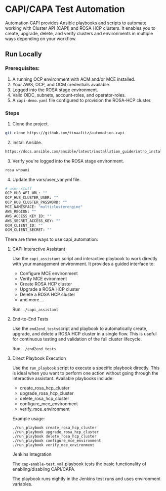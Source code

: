 
# CAPI/CAPA Test Automation

Automation CAPI provides Ansible playbooks and scripts to automate working with Cluster API (CAPI) and ROSA HCP clusters.
It enables you to create, upgrade, delete, and verify clusters and environments in multiple ways depending on your workflow.

## Run Locally

### Prerequisites:
1. A running OCP environment with ACM and/or MCE installed.
2. Your AWS, OCP, and OCM credentials available.
3. Logged into the ROSA stage environment.
4. Valid OIDC, subnets, account-roles, and operator-roles.
5. A ```capi-demo.yaml``` file configured to provision the ROSA-HCP cluster.
### Steps

1. Clone the project.

```bash
git clone https://github.com/tinaafitz/automation-capi
```

2. Install Ansible. 

```bash
https://docs.ansible.com/ansible/latest/installation_guide/intro_installation.html#pipx-install
```

3. Verify you're logged into the ROSA stage environment. 

```bash
rosa whoami
```
4. Update the vars/user_var.yml file.
```bash
# user stuff
OCP_HUB_API_URL: ""
OCP_HUB_CLUSTER_USER: ""
OCP_HUB_CLUSTER_PASSWORD: ""
MCE_NAMESPACE: "multiclusterengine"
AWS_REGION: ""
AWS_ACCESS_KEY_ID: ""
AWS_SECRET_ACCESS_KEY: ""
OCM_CLIENT_ID: ""
OCM_CLIENT_SECRET: ""
```


There are three ways to use capi_automation:
1. CAPI Interactive Assistant
   
   Use the ```capi_assistant``` script and interactive playbook to work directly with your management environment.
   It provides a guided interface to:

    * Configure MCE environment
    * Verify MCE evironment
    * Create ROSA HCP cluster
    * Upgrade a ROSA HCP cluster
    * Delete a ROSA HCP cluster
    * and more....

   Run: ```./capi_assistant```
   

2. End-to-End Tests
   
   Use the ```end2end_tests```script and playbook to automatically create, upgrade, and delete a ROSA HCP cluster in a single flow.
   This is useful for continuous testing and validation of the full cluster lifecycle.

   Run: ```./end2end_tests```


3. Direct Playbook Execution
   
   Use the ```run_playbook``` script to execute a specific playbook directly.
   This is ideal when you want to perform one action without going through the interactive assistant.
    Available playbooks include:

    * create_rosa_hcp_cluster
    * upgrade_rosa_hcp_cluster
    * delete_rosa_hcp_cluster
    * configure_mce_environment
    * verify_mce_environment

    Example usage:

       ./run_playbook create_rosa_hcp_cluster
       ./run_playbook upgrade_rosa_hcp_cluster
       ./run_playbook delete_rosa_hcp_cluster
       ./run_playbook configure_mce_environment
       ./run_playbook verify_mce_environment

     Jenkins Integration

     The ```cap-enable-test.yml``` playbook tests the basic functionality of enabling/disabling CAPI/CAPA. 

     The playbook runs nightly in the Jenkins test runs and uses environment variables.



